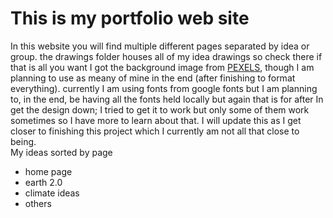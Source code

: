 # This is my portfolio web site

In this website you will find multiple different pages separated by idea or group.
the drawings folder houses all of my idea drawings so check there if that is all you want
I got the background image from [PEXELS](https://www.pexels.com/), though I am planning to use as meany of mine in the end (after finishing to format everything).
currently I am using fonts from google fonts but I am planning to, in the end, be having all the fonts held locally but again that is for after In get the design down; I tried to get it to work but only some of them work sometimes so I have more to learn about that.
I will update this as I get closer to finishing this project which I currently am not all that close to being.  
My ideas sorted by page
 - home page
 - earth 2.0
 - climate ideas
 - others
